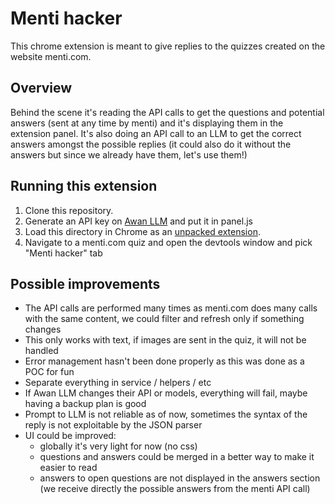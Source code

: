 # Menti hacker

This chrome extension is meant to give replies to the quizzes created on the website menti.com.

## Overview

Behind the scene it's reading the API calls to get the questions and potential answers (sent at any time by menti) and it's displaying them in the extension panel. 
It's also doing an API call to an LLM to get the correct answers amongst the possible replies (it could also do it without the answers but since we already have them, let's use them!)

## Running this extension

1. Clone this repository.
2. Generate an API key on [Awan LLM](https://www.awanllm.com) and put it in panel.js
3. Load this directory in Chrome as an [unpacked extension](https://developer.chrome.com/docs/extensions/get-started/tutorial/hello-world#load-unpacked).
4. Navigate to a menti.com quiz and open the devtools window and pick "Menti hacker" tab

## Possible improvements

* The API calls are performed many times as menti.com does many calls with the same content, we could filter and refresh only if something changes
* This only works with text, if images are sent in the quiz, it will not be handled
* Error management hasn't been done properly as this was done as a POC for fun
* Separate everything in service / helpers / etc
* If Awan LLM changes their API or models, everything will fail, maybe having a backup plan is good
* Prompt to LLM is not reliable as of now, sometimes the syntax of the reply is not exploitable by the JSON parser
* UI could be improved:
  - globally it's very light for now (no css)
  - questions and answers could be merged in a better way to make it easier to read
  - answers to open questions are not displayed in the answers section (we receive directly the possible answers from the menti API call)